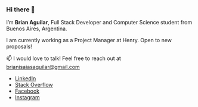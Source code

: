 ### Hi there 👋

I’m **Brian Aguilar**, Full Stack Developer and Computer Science student from Buenos Aires, Argentina.

I am currently working as a Project Manager at Henry. Open to new proposals!

     
📫 I would love to talk! Feel free to reach out at brianisaiasaguilar@gmail.com

- [LinkedIn](https://www.linkedin.com/in/braiaguilar/)
- [Stack Overflow](https://stackoverflow.com/users/14947303/)
- [Facebook](https://www.facebook.com/braiaguilar/)
- [Instagram](https://www.instagram.com/braiaguilar/)

